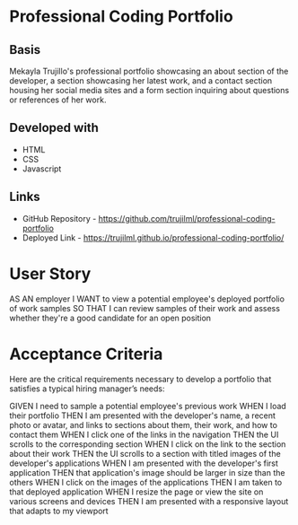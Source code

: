 # Professional Coding Portfolio

## Basis
Mekayla Trujillo's professional portfolio showcasing an about section of the developer, a section showcasing her latest work, and a contact section housing her social media sites and a form section inquiring about questions or references of her work. 

## Developed with
- HTML
- CSS
- Javascript

## Links
- GitHub Repository - https://github.com/trujilml/professional-coding-portfolio
- Deployed Link - https://trujilml.github.io/professional-coding-portfolio/

# User Story
AS AN employer
I WANT to view a potential employee's deployed portfolio of work samples
SO THAT I can review samples of their work and assess whether they're a good candidate for an open position

# Acceptance Criteria
Here are the critical requirements necessary to develop a portfolio that satisfies a typical hiring manager’s needs:

GIVEN I need to sample a potential employee's previous work
WHEN I load their portfolio
THEN I am presented with the developer's name, a recent photo or avatar, and links to sections about them, their work, and how to contact them
WHEN I click one of the links in the navigation
THEN the UI scrolls to the corresponding section
WHEN I click on the link to the section about their work
THEN the UI scrolls to a section with titled images of the developer's applications
WHEN I am presented with the developer's first application 
THEN that application's image should be larger in size than the others 
WHEN I click on the images of the applications 
THEN I am taken to that deployed application 
WHEN I resize the page or view the site on various screens and devices
THEN I am presented with a responsive layout that adapts to my viewport